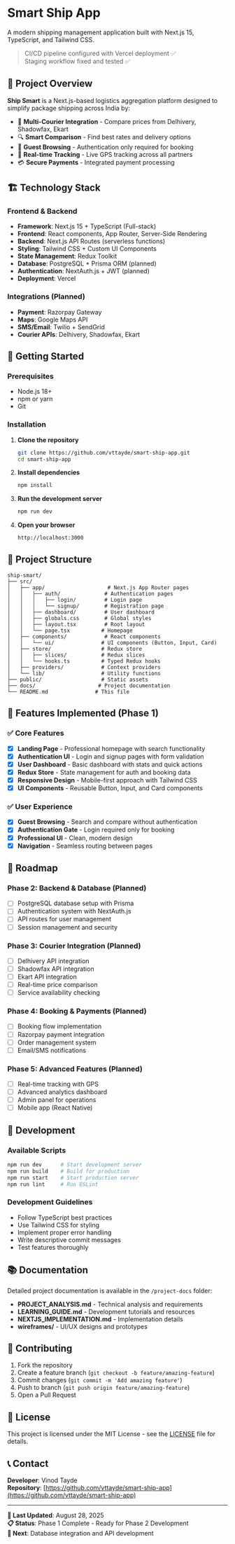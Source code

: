 # Smart Ship App

A modern shipping management application built with Next.js 15, TypeScript, and Tailwind CSS.

> CI/CD pipeline configured with Vercel deployment ✅  
> Staging workflow fixed and tested ✅

## 🎯 Project Overview

**Ship Smart** is a Next.js-based logistics aggregation platform designed to simplify package shipping across India by:

- 🚚 **Multi-Courier Integration** - Compare prices from Delhivery, Shadowfax, Ekart
- 🔍 **Smart Comparison** - Find best rates and delivery options
- 🔐 **Guest Browsing** - Authentication only required for booking
- 📱 **Real-time Tracking** - Live GPS tracking across all partners
- 💳 **Secure Payments** - Integrated payment processing

## 🏗️ Technology Stack

### **Frontend & Backend**

- **Framework**: Next.js 15 + TypeScript (Full-stack)
- **Frontend**: React components, App Router, Server-Side Rendering
- **Backend**: Next.js API Routes (serverless functions)
- **Styling**: Tailwind CSS + Custom UI Components
- **State Management**: Redux Toolkit
- **Database**: PostgreSQL + Prisma ORM (planned)
- **Authentication**: NextAuth.js + JWT (planned)
- **Deployment**: Vercel

### **Integrations (Planned)**

- **Payment**: Razorpay Gateway
- **Maps**: Google Maps API
- **SMS/Email**: Twilio + SendGrid
- **Courier APIs**: Delhivery, Shadowfax, Ekart

## 🚀 Getting Started

### Prerequisites

- Node.js 18+
- npm or yarn
- Git

### Installation

1. **Clone the repository**

   ```bash
   git clone https://github.com/vttayde/smart-ship-app.git
   cd smart-ship-app
   ```

2. **Install dependencies**

   ```bash
   npm install
   ```

3. **Run the development server**

   ```bash
   npm run dev
   ```

4. **Open your browser**
   ```
   http://localhost:3000
   ```

## 📁 Project Structure

```
ship-smart/
├── src/
│   ├── app/                    # Next.js App Router pages
│   │   ├── auth/              # Authentication pages
│   │   │   ├── login/         # Login page
│   │   │   └── signup/        # Registration page
│   │   ├── dashboard/         # User dashboard
│   │   ├── globals.css        # Global styles
│   │   ├── layout.tsx         # Root layout
│   │   └── page.tsx          # Homepage
│   ├── components/            # React components
│   │   └── ui/               # UI components (Button, Input, Card)
│   ├── store/                # Redux store
│   │   ├── slices/           # Redux slices
│   │   └── hooks.ts          # Typed Redux hooks
│   ├── providers/            # Context providers
│   └── lib/                  # Utility functions
├── public/                   # Static assets
├── docs/                    # Project documentation
└── README.md               # This file
```

## 🎨 Features Implemented (Phase 1)

### ✅ **Core Features**

- [x] **Landing Page** - Professional homepage with search functionality
- [x] **Authentication UI** - Login and signup pages with form validation
- [x] **User Dashboard** - Basic dashboard with stats and quick actions
- [x] **Redux Store** - State management for auth and booking data
- [x] **Responsive Design** - Mobile-first approach with Tailwind CSS
- [x] **UI Components** - Reusable Button, Input, and Card components

### ✅ **User Experience**

- [x] **Guest Browsing** - Search and compare without authentication
- [x] **Authentication Gate** - Login required only for booking
- [x] **Professional UI** - Clean, modern design
- [x] **Navigation** - Seamless routing between pages

## 🔮 Roadmap

### **Phase 2: Backend & Database (Planned)**

- [ ] PostgreSQL database setup with Prisma
- [ ] Authentication system with NextAuth.js
- [ ] API routes for user management
- [ ] Session management and security

### **Phase 3: Courier Integration (Planned)**

- [ ] Delhivery API integration
- [ ] Shadowfax API integration
- [ ] Ekart API integration
- [ ] Real-time price comparison
- [ ] Service availability checking

### **Phase 4: Booking & Payments (Planned)**

- [ ] Booking flow implementation
- [ ] Razorpay payment integration
- [ ] Order management system
- [ ] Email/SMS notifications

### **Phase 5: Advanced Features (Planned)**

- [ ] Real-time tracking with GPS
- [ ] Advanced analytics dashboard
- [ ] Admin panel for operations
- [ ] Mobile app (React Native)

## 🧪 Development

### **Available Scripts**

```bash
npm run dev      # Start development server
npm run build    # Build for production
npm run start    # Start production server
npm run lint     # Run ESLint
```

### **Development Guidelines**

- Follow TypeScript best practices
- Use Tailwind CSS for styling
- Implement proper error handling
- Write descriptive commit messages
- Test features thoroughly

## 📚 Documentation

Detailed project documentation is available in the `/project-docs` folder:

- **PROJECT_ANALYSIS.md** - Technical analysis and requirements
- **LEARNING_GUIDE.md** - Development tutorials and resources
- **NEXTJS_IMPLEMENTATION.md** - Implementation details
- **wireframes/** - UI/UX designs and prototypes

## 🤝 Contributing

1. Fork the repository
2. Create a feature branch (`git checkout -b feature/amazing-feature`)
3. Commit changes (`git commit -m 'Add amazing feature'`)
4. Push to branch (`git push origin feature/amazing-feature`)
5. Open a Pull Request

## 📄 License

This project is licensed under the MIT License - see the [LICENSE](LICENSE) file for details.

## 📞 Contact

**Developer**: Vinod Tayde  
**Repository**: [https://github.com/vttayde/smart-ship-app](https://github.com/vttayde/smart-ship-app)

---

**📅 Last Updated**: August 28, 2025  
**📋 Status**: Phase 1 Complete - Ready for Phase 2 Development  
**🎯 Next**: Database integration and API development
